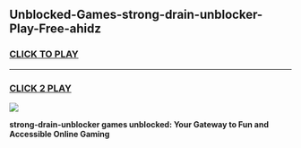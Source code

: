
## Unblocked-Games-strong-drain-unblocker-Play-Free-ahidz
<h3>
<a href="https://premium76.site?title=strong-drain-unblocker&ref=23A">CLICK TO PLAY</a></h3>
<hr>

<h3>
<a href="https://premium76.site?title=strong-drain-unblocker&ref=23A">CLICK 2 PLAY</a>
  
</h3>

<a href="https://premium76.site?title=strong-drain-unblocker&ref=23A"><img src="https://clearcache.store/games.png"></a>


**strong-drain-unblocker games unblocked: Your Gateway to Fun and Accessible Online Gaming**

